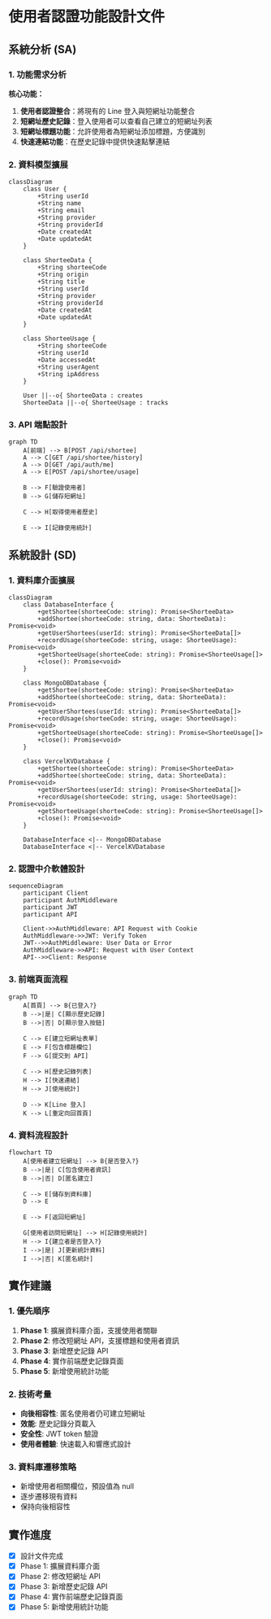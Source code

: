 # 使用者認證功能設計文件

## 系統分析 (SA)

### 1. 功能需求分析

**核心功能：**
1. **使用者認證整合**：將現有的 Line 登入與短網址功能整合
2. **短網址歷史記錄**：登入使用者可以查看自己建立的短網址列表
3. **短網址標題功能**：允許使用者為短網址添加標題，方便識別
4. **快速連結功能**：在歷史記錄中提供快速點擊連結

### 2. 資料模型擴展

```mermaid
classDiagram
    class User {
        +String userId
        +String name
        +String email
        +String provider
        +String providerId
        +Date createdAt
        +Date updatedAt
    }
    
    class ShorteeData {
        +String shorteeCode
        +String origin
        +String title
        +String userId
        +String provider
        +String providerId
        +Date createdAt
        +Date updatedAt
    }
    
    class ShorteeUsage {
        +String shorteeCode
        +String userId
        +Date accessedAt
        +String userAgent
        +String ipAddress
    }
    
    User ||--o{ ShorteeData : creates
    ShorteeData ||--o{ ShorteeUsage : tracks
```

### 3. API 端點設計

```mermaid
graph TD
    A[前端] --> B[POST /api/shortee]
    A --> C[GET /api/shortee/history]
    A --> D[GET /api/auth/me]
    A --> E[POST /api/shortee/usage]
    
    B --> F[驗證使用者]
    B --> G[儲存短網址]
    
    C --> H[取得使用者歷史]
    
    E --> I[記錄使用統計]
```

## 系統設計 (SD)

### 1. 資料庫介面擴展

```mermaid
classDiagram
    class DatabaseInterface {
        +getShortee(shorteeCode: string): Promise<ShorteeData>
        +addShortee(shorteeCode: string, data: ShorteeData): Promise<void>
        +getUserShortees(userId: string): Promise<ShorteeData[]>
        +recordUsage(shorteeCode: string, usage: ShorteeUsage): Promise<void>
        +getShorteeUsage(shorteeCode: string): Promise<ShorteeUsage[]>
        +close(): Promise<void>
    }
    
    class MongoDBDatabase {
        +getShortee(shorteeCode: string): Promise<ShorteeData>
        +addShortee(shorteeCode: string, data: ShorteeData): Promise<void>
        +getUserShortees(userId: string): Promise<ShorteeData[]>
        +recordUsage(shorteeCode: string, usage: ShorteeUsage): Promise<void>
        +getShorteeUsage(shorteeCode: string): Promise<ShorteeUsage[]>
        +close(): Promise<void>
    }
    
    class VercelKVDatabase {
        +getShortee(shorteeCode: string): Promise<ShorteeData>
        +addShortee(shorteeCode: string, data: ShorteeData): Promise<void>
        +getUserShortees(userId: string): Promise<ShorteeData[]>
        +recordUsage(shorteeCode: string, usage: ShorteeUsage): Promise<void>
        +getShorteeUsage(shorteeCode: string): Promise<ShorteeUsage[]>
        +close(): Promise<void>
    }
    
    DatabaseInterface <|-- MongoDBDatabase
    DatabaseInterface <|-- VercelKVDatabase
```

### 2. 認證中介軟體設計

```mermaid
sequenceDiagram
    participant Client
    participant AuthMiddleware
    participant JWT
    participant API
    
    Client->>AuthMiddleware: API Request with Cookie
    AuthMiddleware->>JWT: Verify Token
    JWT-->>AuthMiddleware: User Data or Error
    AuthMiddleware->>API: Request with User Context
    API-->>Client: Response
```

### 3. 前端頁面流程

```mermaid
graph TD
    A[首頁] --> B{已登入?}
    B -->|是| C[顯示歷史記錄]
    B -->|否| D[顯示登入按鈕]
    
    C --> E[建立短網址表單]
    E --> F[包含標題欄位]
    F --> G[提交到 API]
    
    C --> H[歷史記錄列表]
    H --> I[快速連結]
    H --> J[使用統計]
    
    D --> K[Line 登入]
    K --> L[重定向回首頁]
```

### 4. 資料流程設計

```mermaid
flowchart TD
    A[使用者建立短網址] --> B{是否登入?}
    B -->|是| C[包含使用者資訊]
    B -->|否| D[匿名建立]
    
    C --> E[儲存到資料庫]
    D --> E
    
    E --> F[返回短網址]
    
    G[使用者訪問短網址] --> H[記錄使用統計]
    H --> I{建立者是否登入?}
    I -->|是| J[更新統計資料]
    I -->|否| K[匿名統計]
```

## 實作建議

### 1. 優先順序
1. **Phase 1**: 擴展資料庫介面，支援使用者關聯
2. **Phase 2**: 修改短網址 API，支援標題和使用者資訊
3. **Phase 3**: 新增歷史記錄 API
4. **Phase 4**: 實作前端歷史記錄頁面
5. **Phase 5**: 新增使用統計功能

### 2. 技術考量
- **向後相容性**: 匿名使用者仍可建立短網址
- **效能**: 歷史記錄分頁載入
- **安全性**: JWT token 驗證
- **使用者體驗**: 快速載入和響應式設計

### 3. 資料庫遷移策略
- 新增使用者相關欄位，預設值為 null
- 逐步遷移現有資料
- 保持向後相容性

## 實作進度

- [x] 設計文件完成
- [x] Phase 1: 擴展資料庫介面
- [x] Phase 2: 修改短網址 API
- [x] Phase 3: 新增歷史記錄 API
- [x] Phase 4: 實作前端歷史記錄頁面
- [x] Phase 5: 新增使用統計功能 